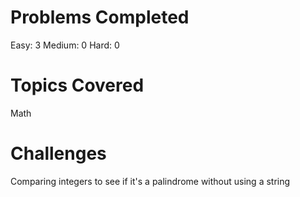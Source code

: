 # Problems Completed

Easy: 3
Medium: 0
Hard: 0

# Topics Covered

Math

# Challenges

Comparing integers to see if it's a palindrome without using a string